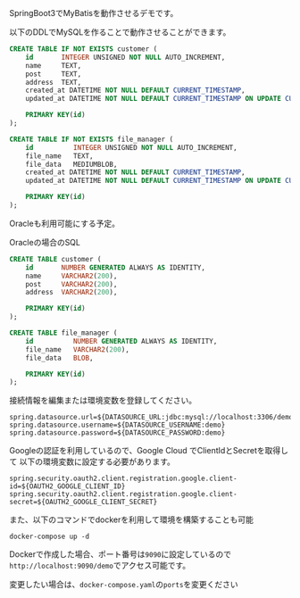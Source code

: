SpringBoot3でMyBatisを動作させるデモです。

以下のDDLでMySQLを作ることで動作させることができます。

```SQL
CREATE TABLE IF NOT EXISTS customer (
    id       INTEGER UNSIGNED NOT NULL AUTO_INCREMENT,
    name     TEXT,
    post     TEXT,
    address  TEXT,
    created_at DATETIME NOT NULL DEFAULT CURRENT_TIMESTAMP,
    updated_at DATETIME NOT NULL DEFAULT CURRENT_TIMESTAMP ON UPDATE CURRENT_TIMESTAMP,

    PRIMARY KEY(id)
);

CREATE TABLE IF NOT EXISTS file_manager (
    id          INTEGER UNSIGNED NOT NULL AUTO_INCREMENT,
    file_name   TEXT,
    file_data   MEDIUMBLOB,
    created_at DATETIME NOT NULL DEFAULT CURRENT_TIMESTAMP,
    updated_at DATETIME NOT NULL DEFAULT CURRENT_TIMESTAMP ON UPDATE CURRENT_TIMESTAMP,

    PRIMARY KEY(id)
);
```

Oracleも利用可能にする予定。

Oracleの場合のSQL

```SQL
CREATE TABLE customer (
    id       NUMBER GENERATED ALWAYS AS IDENTITY,
    name     VARCHAR2(200),
    post     VARCHAR2(200),
    address  VARCHAR2(200),

    PRIMARY KEY(id)
);

CREATE TABLE file_manager (
    id          NUMBER GENERATED ALWAYS AS IDENTITY,
    file_name   VARCHAR2(200),
    file_data   BLOB,

    PRIMARY KEY(id)
);
```

接続情報を編集または環境変数を登録してください。
```
spring.datasource.url=${DATASOURCE_URL:jdbc:mysql://localhost:3306/demo}
spring.datasource.username=${DATASOURCE_USERNAME:demo}
spring.datasource.password=${DATASOURCE_PASSWORD:demo}
```

Googleの認証を利用しているので、Google Cloud でClientIdとSecretを取得して
以下の環境変数に設定する必要があります。

```
spring.security.oauth2.client.registration.google.client-id=${OAUTH2_GOOGLE_CLIENT_ID}
spring.security.oauth2.client.registration.google.client-secret=${OAUTH2_GOOGLE_CLIENT_SECRET}
```


また、以下のコマンドでdockerを利用して環境を構築することも可能
```
docker-compose up -d
```

Dockerで作成した場合、ポート番号は`9090`に設定しているので
`http://localhost:9090/demo`でアクセス可能です。

変更したい場合は、`docker-compose.yaml`の`ports`を変更ください